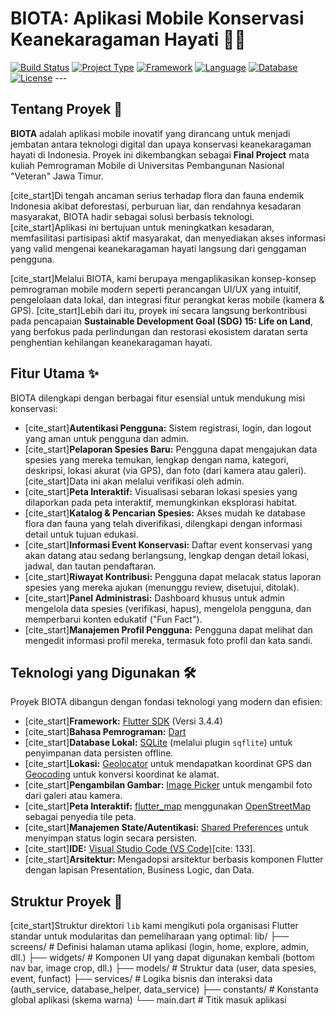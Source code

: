 # BIOTA: Aplikasi Mobile Konservasi Keanekaragaman Hayati 🌱📱

[![Build Status](https://img.shields.io/badge/Status-Complete-brightgreen)](https://github.com/NemesisID/BIOTA---Flutter-v1.0.0/)
[![Project Type](https://img.shields.io/badge/Type-Final%20Project-blue)](https://github.com/NemesisID/BIOTA---Flutter-v1.0.0/)
[![Framework](https://img.shields.io/badge/Framework-Flutter-02569B?logo=flutter)](https://flutter.dev/)
[![Language](https://img.shields.io/badge/Language-Dart-0175C2?logo=dart)](https://dart.dev/)
[![Database](https://img.shields.io/badge/Database-SQLite-003B57?logo=sqlite)](https://www.sqlite.org/index.html)
[![License](https://img.shields.io/github/license/NemesisID/BIOTA---Flutter-v1.0.0)](https://github.com/NemesisID/BIOTA---Flutter-v1.0.0/blob/main/LICENSE) ---

## Tentang Proyek 🌿

**BIOTA** adalah aplikasi mobile inovatif yang dirancang untuk menjadi jembatan antara teknologi digital dan upaya konservasi keanekaragaman hayati di Indonesia. Proyek ini dikembangkan sebagai **Final Project** mata kuliah Pemrograman Mobile di Universitas Pembangunan Nasional "Veteran" Jawa Timur.

[cite_start]Di tengah ancaman serius terhadap flora dan fauna endemik Indonesia akibat deforestasi, perburuan liar, dan rendahnya kesadaran masyarakat, BIOTA hadir sebagai solusi berbasis teknologi. [cite_start]Aplikasi ini bertujuan untuk meningkatkan kesadaran, memfasilitasi partisipasi aktif masyarakat, dan menyediakan akses informasi yang valid mengenai keanekaragaman hayati langsung dari genggaman pengguna.

[cite_start]Melalui BIOTA, kami berupaya mengaplikasikan konsep-konsep pemrograman mobile modern seperti perancangan UI/UX yang intuitif, pengelolaan data lokal, dan integrasi fitur perangkat keras mobile (kamera & GPS). [cite_start]Lebih dari itu, proyek ini secara langsung berkontribusi pada pencapaian **Sustainable Development Goal (SDG) 15: Life on Land**, yang berfokus pada perlindungan dan restorasi ekosistem daratan serta penghentian kehilangan keanekaragaman hayati.

## Fitur Utama ✨

BIOTA dilengkapi dengan berbagai fitur esensial untuk mendukung misi konservasi:

* [cite_start]**Autentikasi Pengguna:** Sistem registrasi, login, dan logout yang aman untuk pengguna dan admin.
* [cite_start]**Pelaporan Spesies Baru:** Pengguna dapat mengajukan data spesies yang mereka temukan, lengkap dengan nama, kategori, deskripsi, lokasi akurat (via GPS), dan foto (dari kamera atau galeri). [cite_start]Data ini akan melalui verifikasi oleh admin.
* [cite_start]**Peta Interaktif:** Visualisasi sebaran lokasi spesies yang dilaporkan pada peta interaktif, memungkinkan eksplorasi habitat.
* [cite_start]**Katalog & Pencarian Spesies:** Akses mudah ke database flora dan fauna yang telah diverifikasi, dilengkapi dengan informasi detail untuk tujuan edukasi.
* [cite_start]**Informasi Event Konservasi:** Daftar event konservasi yang akan datang atau sedang berlangsung, lengkap dengan detail lokasi, jadwal, dan tautan pendaftaran.
* [cite_start]**Riwayat Kontribusi:** Pengguna dapat melacak status laporan spesies yang mereka ajukan (menunggu review, disetujui, ditolak).
* [cite_start]**Panel Administrasi:** Dashboard khusus untuk admin mengelola data spesies (verifikasi, hapus), mengelola pengguna, dan memperbarui konten edukatif ("Fun Fact").
* [cite_start]**Manajemen Profil Pengguna:** Pengguna dapat melihat dan mengedit informasi profil mereka, termasuk foto profil dan kata sandi.

## Teknologi yang Digunakan 🛠️

Proyek BIOTA dibangun dengan fondasi teknologi yang modern dan efisien:

* [cite_start]**Framework:** [Flutter SDK](https://flutter.dev/) (Versi 3.4.4) 
* [cite_start]**Bahasa Pemrograman:** [Dart](https://dart.dev/) 
* [cite_start]**Database Lokal:** [SQLite](https://www.sqlite.org/index.html) (melalui plugin `sqflite`) untuk penyimpanan data persisten offline.
* [cite_start]**Lokasi:** [Geolocator](https://pub.dev/packages/geolocator) untuk mendapatkan koordinat GPS dan [Geocoding](https://pub.dev/packages/geocoding) untuk konversi koordinat ke alamat.
* [cite_start]**Pengambilan Gambar:** [Image Picker](https://pub.dev/packages/image_picker) untuk mengambil foto dari galeri atau kamera.
* [cite_start]**Peta Interaktif:** [flutter_map](https://pub.dev/packages/flutter_map) menggunakan [OpenStreetMap](https://www.openstreetmap.org/) sebagai penyedia tile peta.
* [cite_start]**Manajemen State/Autentikasi:** [Shared Preferences](https://pub.dev/packages/shared_preferences) untuk menyimpan status login secara persisten.
* [cite_start]**IDE:** [Visual Studio Code (VS Code)](https://code.visualstudio.com/)[cite: 133].
* [cite_start]**Arsitektur:** Mengadopsi arsitektur berbasis komponen Flutter dengan lapisan Presentation, Business Logic, dan Data.

## Struktur Proyek 📂

[cite_start]Struktur direktori `lib` kami mengikuti pola organisasi Flutter standar untuk modularitas dan pemeliharaan yang optimal:
lib/
├── screens/         # Definisi halaman utama aplikasi (login, home, explore, admin, dll.) 
├── widgets/         # Komponen UI yang dapat digunakan kembali (bottom nav bar, image crop, dll.) 
├── models/          # Struktur data (user, data spesies, event, funfact) 
├── services/        # Logika bisnis dan interaksi data (auth_service, database_helper, data_service) 
├── constants/       # Konstanta global aplikasi (skema warna) 
└── main.dart        # Titik masuk aplikasi
